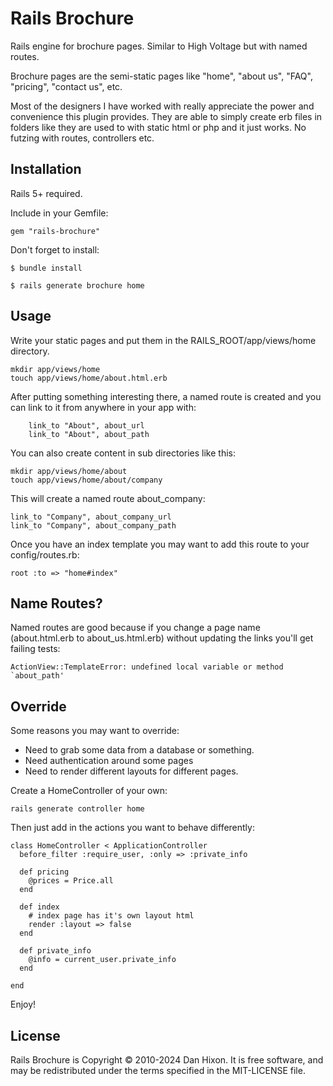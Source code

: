 Rails Brochure
============

Rails engine for brochure pages. Similar to High Voltage but with named routes.

Brochure pages are the semi-static pages like "home", "about us", "FAQ", "pricing", "contact us", etc.

Most of the designers I have worked with really appreciate the power and convenience this plugin provides. They are able to simply create erb files in folders like they are used to with static html or php and it just works.  No futzing with routes, controllers etc.

Installation
------------

Rails 5+ required.

Include in your Gemfile:

    gem "rails-brochure"

Don't forget to install:

    $ bundle install

    $ rails generate brochure home


Usage
-----

Write your static pages and put them in the RAILS_ROOT/app/views/home directory.

    mkdir app/views/home
    touch app/views/home/about.html.erb
    
After putting something interesting there, a named route is created and you can link to it from anywhere in your app with:

        link_to "About", about_url
        link_to "About", about_path
        
You can also create content in sub directories like this:
    
    mkdir app/views/home/about
    touch app/views/home/about/company

This will create a named route about_company:

    link_to "Company", about_company_url
    link_to "Company", about_company_path

Once you have an index template you may want to add this route to your config/routes.rb:

    root :to => "home#index"

Name Routes?
--------

Named routes are good because if you change a page name (about.html.erb to about_us.html.erb) without updating the links you'll get failing tests:

    ActionView::TemplateError: undefined local variable or method `about_path'


Override
--------

Some reasons you may want to override:

  * Need to grab some data from a database or something.
  * Need authentication around some pages
  * Need to render different layouts for different pages.
  
Create a HomeController of your own:

    rails generate controller home

Then just add in the actions you want to behave differently:

    class HomeController < ApplicationController
      before_filter :require_user, :only => :private_info
      
      def pricing
        @prices = Price.all
      end
    
      def index
        # index page has it's own layout html
        render :layout => false
      end
      
      def private_info
        @info = current_user.private_info
      end
      
    end

Enjoy!

License
-------

Rails Brochure is Copyright © 2010-2024 Dan Hixon. It is free software, and may be redistributed under the terms specified in the MIT-LICENSE file.